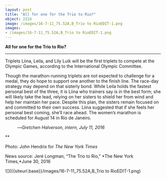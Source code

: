 ```yaml
---
layout: post
title: "All for one for the Trio to Rio?"
object: 2224
image: /images/16-7-11_75.52A,B_Trio to RioEDIT-1.png
images:
- /images/16-7-11_75.52A,B_Trio to RioEDIT-1.png
---
```

**All for one for the Trio to Rio?**

****

Triplets Liina, Leila, and Lily Luik will be the first triplets to compete at the Olympic Games, according to the International Olympic Committee. 

Though the marathon-running triplets are not expected to challenge for a medal, they do hope to support one another to the finish line. The race-day strategy may depend on that sisterly bond. While Leila holds the fastest personal best of the three, it is Liina who trainers say is in the best form; she will likely take the lead, relying on her sisters to shield her from wind and help her maintain her pace. Despite this plan, the sisters remain focused on and committed to their own success. Liina suggested that if she feels her personal best coming, she’ll race ahead. The women’s marathon is scheduled for August 14 in Rio de Janeiro.

          —*Gretchen Halverson, intern, July 11, 2016*

**

Photo: John Hendrix for *The New York Times*

News source: Jeré Longman, “The Trio to Rio,” *The New York Times,*June 30, 2016

![]({{siteurl.base}}/images/16-7-11_75.52A,B_Trio to RioEDIT-1.png)
